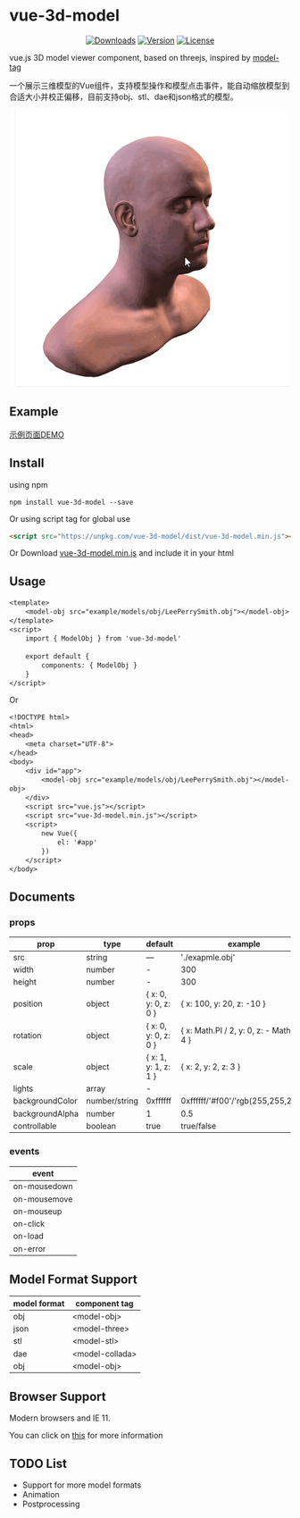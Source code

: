 # vue-3d-model

<p align="center">
    <a href="https://www.npmjs.com/package/vue-3d-model"><img src="https://img.shields.io/npm/dm/vue-3d-model.svg" alt="Downloads"></a>
    <a href="https://www.npmjs.com/package/vue-3d-model"><img src="https://img.shields.io/npm/v/vue-3d-model.svg" alt="Version"></a>
    <a href="https://www.npmjs.com/package/vue-3d-model"><img src="https://img.shields.io/npm/l/vue-3d-model.svg" alt="License"></a>
</p>

vue.js 3D model viewer component, based on threejs, inspired by [model-tag](https://github.com/mrdoob/model-tag)

一个展示三维模型的Vue组件，支持模型操作和模型点击事件，能自动缩放模型到合适大小并校正偏移，目前支持obj、stl、dae和json格式的模型。

<p align="center">
  <img src="./preview.gif">
</p>

## Example
[示例页面DEMO](https://hujiulong.github.io/vue-3d-model/#/demo-basic)

## Install
using npm
```
npm install vue-3d-model --save
```
Or using script tag for global use
```html
<script src="https://unpkg.com/vue-3d-model/dist/vue-3d-model.min.js"></script>
```

Or Download <a href="https://unpkg.com/vue-3d-model/dist/vue-3d-model.min.js">vue-3d-model.min.js</a> and include it in your html

## Usage

```vue
<template>
    <model-obj src="example/models/obj/LeePerrySmith.obj"></model-obj>
</template>
<script>
    import { ModelObj } from 'vue-3d-model'

    export default {
        components: { ModelObj }
    }
</script>
```
Or
```vue
<!DOCTYPE html>
<html>
<head>
    <meta charset="UTF-8">
</head>
<body>
    <div id="app">
        <model-obj src="example/models/obj/LeePerrySmith.obj"></model-obj>
    </div>
    <script src="vue.js"></script>
    <script src="vue-3d-model.min.js"></script>
    <script>
        new Vue({
            el: '#app'
        })
    </script>
</body>
```

## Documents

### props
| prop            | type          | default              |  example                                   |
| --------------- |---------------|----------------------|--------------------------------------------|
| src             | string        | —                    | './exapmle.obj'                            |
| width           | number        | -                    | 300                                        |
| height          | number        | -                    | 300                                        |
| position        | object        | { x: 0, y: 0, z: 0 } | { x: 100, y: 20, z: -10 }                  |
| rotation        | object        | { x: 0, y: 0, z: 0 } | { x: Math.PI / 2, y: 0, z: - Math.PI / 4 } |
| scale           | object        | { x: 1, y: 1, z: 1 } | { x: 2, y: 2, z: 3 }                       |
| lights          | array         | -                    |                                            |
| backgroundColor | number/string | 0xffffff             | 0xffffff/'#f00'/'rgb(255,255,255)'         |
| backgroundAlpha | number        | 1                    | 0.5                                        |
| controllable    | boolean       | true                 | true/false                                 |

### events

| event         |
| ------------- |
| on-mousedown  |
| on-mousemove  |
| on-mouseup    |
| on-click      |
| on-load       |
| on-error      |

## Model Format Support
| model format  | component tag     |
| ------------- |-------------------|
| obj           | \<model-obj>      |
| json          | \<model-three>    |
| stl           | \<model-stl>      |
| dae           | \<model-collada>  |
| obj           | \<model-obj>      |

## Browser Support
Modern browsers and IE 11.

You can click on [this](http://caniuse.com/#search=webgl) for more information

## TODO List
* Support for more model formats
* Animation
* Postprocessing
